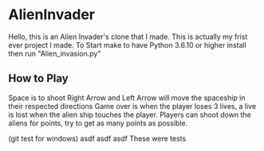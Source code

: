 # AlienInvader

Hello, this is an Alien Invader's clone that I made. This is actually my frist ever project I made. To Start make to have Python 3.6.10 or higher install then run "Alien_invasion.py" 

## How to Play
Space is to shoot
Right Arrow and Left Arrow will move the spaceship in their respected directions 
Game over is when the player loses 3 lives, a live is lost when the alien ship touches the player.
Players can shoot down the aliens for points, try to get as many points as possible. 


(git test for windows)
asdf
asdf
asdf
These were tests
